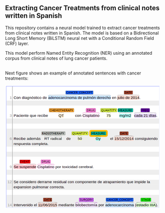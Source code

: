 <h2> Extracting Cancer Treatments from clinical notes written in Spanish</h2>
This repository contains a neural model trained to extract cancer treatments from clinical notes written in Spanish. The model is based on a Bidirectional Long Short Memory (BiLSTM) neural net with a Conditional Random Field (CRF) layer. <br>

This model perform Named Entity Recognition (NER) using an annotated corpus from clinical notes of lung cancer patients. <br> <br>

Next figure shows an example of  annotated sentences with cancer treatments:
<center> <img src="img/treatments.png" width="700" height="400"> </center>
